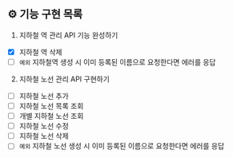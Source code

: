 ## ⚙ 기능 구현 목록

1. 지하철 역 관리 API 기능 완성하기

- [X] 지하철 역 삭제
- [ ] `예외` 지하철역 생성 시 이미 등록된 이름으로 요청한다면 에러를 응답

2. 지하철 노선 관리 API 구현하기

- [ ] 지하철 노선 추가
- [ ] 지하철 노선 목록 조회
- [ ] 개별 지하철 노선 조회
- [ ] 지하철 노선 수정
- [ ] 지하철 노선 삭제
- [ ] `예외` 지하철 노선 생성 시 이미 등록된 이름으로 요청한다면 에러를 응답
